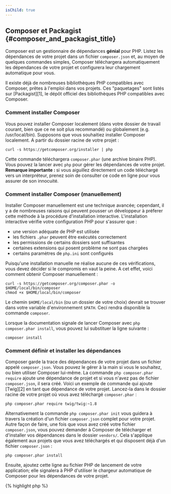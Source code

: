 ```yaml
---
isChild: true
---
```


## Composer et Packagist {#composer_and_packagist_title}

Composer est un gestionnaire de dépendances **génial** pour PHP. Listez les dépendances de votre projet dans un fichier `composer.json` et, au moyen de quelques commandes simples, Composer téléchargera automatiquement les dépendances de votre projet et configurera leur chargement automatique pour vous.

Il existe déjà de nombreuses bibliothèques PHP compatibles avec Composer, prêtes à l'emploi dans vos projets. Ces "paquetages" sont listés sur [Packagist][1], le dépôt officiel des bibliothèques PHP compatibles avec Composer.

### Comment installer Composer

Vous pouvez installer Composer localement (dans votre dossier de travail courant, bien que ce ne soit plus recommandé) ou globalement (e.g. /usr/local/bin). Supposons que vous souhaitiez installer Composer localement. A partir du dossier racine de votre projet :

    curl -s https://getcomposer.org/installer | php

Cette commande téléchargera `composer.phar` (une archive binaire PHP). Vous pouvez la lancer avec `php` pour gérer les dépendances de votre projet. <strong>Remarque importante : </strong> si vous aiguillez directement un code téléchargé vers un interpréteur, prenez soin de consulter ce code en ligne  pour vous assurer de son innocuité.

### Comment installer Composer (manuellement)

Installer Composer manuellement est une technique avancée; cependant, il y a de nombreuses raisons qui peuvent pousser un développeur à préferer cette méthode à la procédure d'installation interactive. L'installation interactive vérifie votre configuration PHP pour s'assurer que :

- une version adéquate de PHP est utilisée
- les fichiers `.phar` peuvent être exécutés correctement
- les permissions de certains dossiers sont suffisantes
- certaines extensions qui posent problème ne sont pas chargées
- certains paramètres de `php.ini` sont configurés

Puisqu'une installation manuelle ne réalise aucune de ces vérifications, vous devez décider si le compromis en vaut la peine. A cet effet, voici comment obtenir Composer manuellement :

    curl -s https://getcomposer.org/composer.phar -o $HOME/local/bin/composer
    chmod +x $HOME/local/bin/composer

Le chemin `$HOME/local/bin` (ou un dossier de votre choix) devrait se trouver dans votre variable d'environnement `$PATH`. Ceci rendra disponible la commande `composer`.

Lorsque la documentation signale de lancer Composer avec `php composer.phar install`, vous pouvez lui substituer la ligne suivante :

    composer install

### Comment définir et installer les dépendances

Composer garde la trace des dépendances de votre projet dans un fichier appelé `composer.json`. Vous pouvez le gérer à la main si vous le souhaitez, ou bien utiliser Composer lui-même. La commande `php composer.phar require` ajoute une dépendance de projet et si vous n'avez pas de fichier `composer.json`, il sera créé. Voici un exemple de commande qui ajoute [Twig][2] en tant que dépendance de votre projet. Lancez-la dans le dossier racine de votre projet où vous avez téléchargé `composer.phar` :

	php composer.phar require twig/twig:~1.8

Alternativement la commande `php composer.phar init` vous guidera à travers la création d'un fichier `composer.json` complet pour votre projet. Autre façon de faire, une fois que vous avez créé votre fichier `composer.json`, vous pouvez demander à Composer de télécharger et d'installer vos dépendances dans le dossier `vendors/`. Cela s'applique également aux projets que vous avez téléchargés et qui disposent déjà d'un fichier `composer.json` :

    php composer.phar install

Ensuite, ajoutez cette ligne au fichier PHP de lancement de votre application; elle signalera à PHP d'utiliser le chargeur automatique de Composer pour les dépendances de votre projet.

{% highlight php %}
<?php
require 'vendor/autoload.php';
{% endhighlight %}

Désormais vous pouvez utiliser les dépendances de votre projet, et elles seront chargées automatiquement à la demande.

### Mettre à jour vos dépendances

Composer crée un fichier appelé `composer.lock` qui enregistre la version exacte de chaque paquetage qu'il a téléchargé lors du premier lancement de `php composer.phar install`. Si vous partagez votre projet avec d'autres développeurs et que le fichier `composer.lock` fait partie de votre distribution, alors ils obtiendront les mêmes versions que vous à l'exécution de `php composer.phar install`. Pour mettre à jour vos dépendances, lancez `php composer.phar update`.

Cela est des plus utile lorsque vous définissez la flexibilité des exigences d'une version. Par exemple, une exigence de version correspondant à ~1.8 signifie "toute version supérieure à 1.8.0, mais inférieure à 2.0.x-dev". Vous pouvez aussi utiliser le caractère de remplacement `*` comme dans `1.8.*`. Maintenant la commande de Composer `php composer.phar update` mettra à jour toutes vos dépendances avec la version la plus récente qui convient aux restrictions que vous avez définies.

### Vérifier les problèmes de sécurité de vos dépendances

Le [Security Advisories Checker][3] est un service web et un outil en ligne de commande qui examinent votre fichier `composer.lock` et vous signalent la nécessité de mettre à jour si besoin l'une de vos dépendances.

* [En savoir plus sur Composer][4]

[1]: http://packagist.org/
[2]: http://twig.sensiolabs.org
[3]: https://security.sensiolabs.org/
[4]: http://getcomposer.org/doc/00-intro.md


